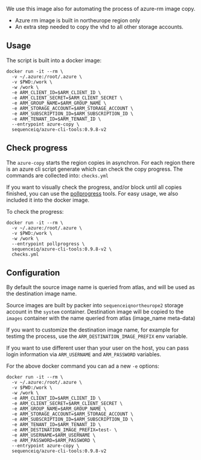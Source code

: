 
We use this image also for automating the process of azure-rm image copy.

- Azure rm image is built in northeurope region only
- An extra step needed to copy the vhd to all other storage accounts.

## Usage

The script is built into a docker image:

```
docker run -it --rm \
  -v ~/.azure:/root/.azure \
  -v $PWD:/work \
  -w /work \
  -e ARM_CLIENT_ID=$ARM_CLIENT_ID \
  -e ARM_CLIENT_SECRET=$ARM_CLIENT_SECRET \
  -e ARM_GROUP_NAME=$ARM_GROUP_NAME \
  -e ARM_STORAGE_ACCOUNT=$ARM_STORAGE_ACCOUNT \
  -e ARM_SUBSCRIPTION_ID=$ARM_SUBSCRIPTION_ID \
  -e ARM_TENANT_ID=$ARM_TENANT_ID \
  --entrypoint azure-copy \
  sequenceiq/azure-cli-tools:0.9.8-v2
```

## Check progress

The `azure-copy` starts the region copies in asynchron. For each region there is
an azure cli script generate which can check the copy progress. The commands are collected into: `checks.yml`


If you want to visually check the progress, and/or block until all copies finished, you can use the 
[pollprogress](https://github.com/lalyos/pollprogress) tools. For easy usage, we also included it into the 
docker image.

To check the progress:

```
docker run -it --rm \
  -v ~/.azure:/root/.azure \
  -v $PWD:/work \
  -w /work \
  --entrypoint pollprogress \
  sequenceiq/azure-cli-tools:0.9.8-v2 \
  checks.yml
```

## Configuration

By default the source image name is queried from atlas, and will be used as the destination image name.

Source images are built by packer into `sequenceiqnortheurope2` storage account in the `system` container.
Destination image will be copied to the `images` container with the name queried from atlas (image_name meta-data)

If you want to customize the destination image name, for example for testimg the process, use the 
`ARM_DESTINATION_IMAGE_PREFIX` env variable.

If you want to use different user than your user on the host, you can pass login information via `ARM_USERNAME` and `ARM_PASSWORD` variables.

For the above docker command you can ad a new `-e` options:

```
docker run -it --rm \
  -v ~/.azure:/root/.azure \
  -v $PWD:/work \
  -w /work \
  -e ARM_CLIENT_ID=$ARM_CLIENT_ID \
  -e ARM_CLIENT_SECRET=$ARM_CLIENT_SECRET \
  -e ARM_GROUP_NAME=$ARM_GROUP_NAME \
  -e ARM_STORAGE_ACCOUNT=$ARM_STORAGE_ACCOUNT \
  -e ARM_SUBSCRIPTION_ID=$ARM_SUBSCRIPTION_ID \
  -e ARM_TENANT_ID=$ARM_TENANT_ID \
  -e ARM_DESTINATION_IMAGE_PREFIX=test- \
  -e ARM_USERNAME=$ARM_USERNAME \
  -e ARM_PASSWORD=$ARM_PASSWORD \
  --entrypoint azure-copy \
  sequenceiq/azure-cli-tools:0.9.8-v2
```

